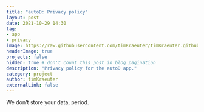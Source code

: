 ```yaml
---
title: "autoD: Privacy policy"
layout: post
date: 2021-10-29 14:30
tag:
- app
- privacy
image: https://raw.githubusercontent.com/timKraeuter/timKraeuter.github.io/master/assets/images/autoD_icon_dark.png
headerImage: true
projects: false
hidden: true # don't count this post in blog pagination
description: "Privacy policy for the autoD app."
category: project
author: timKraeuter
externalLink: false
---
```


We don't store your data, period.
